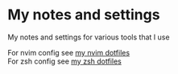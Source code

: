 # My notes and settings

My notes and settings for various tools that I use

For nvim config see [my nvim dotfiles](https://github.com/Perun108/dotfiles/tree/main/nvim)  
For zsh config see [my zsh dotfiles](https://github.com/Perun108/dotfiles/tree/main/zshrc)  
